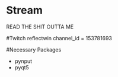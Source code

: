 # Stream
READ THE SHIT OUTTA ME

#Twitch
reflectwin channel_id = 153781693

#Necessary Packages
- pynput
- pyqt5
